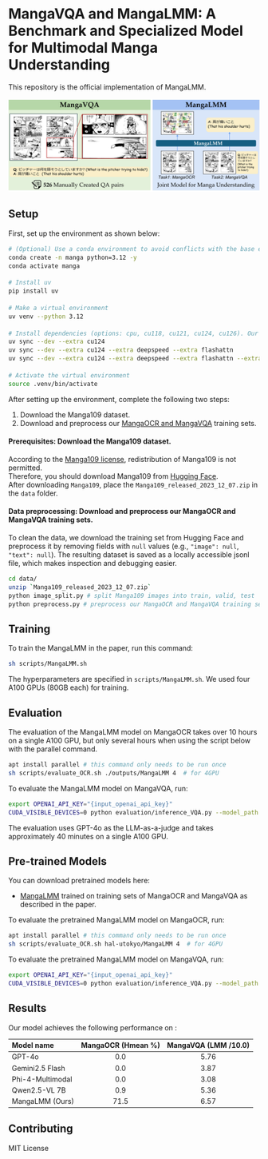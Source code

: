 # MangaVQA and MangaLMM: A Benchmark and Specialized Model for Multimodal Manga Understanding

This repository is the official implementation of MangaLMM. 

<img src="./overview.jpg" width="1000" title="mangavqa-mangalmm">


## Setup

First, set up the environment as shown below:

```sh
# (Optional) Use a conda environment to avoid conflicts with the base environment. Unexpected issues may occur otherwise.
conda create -n manga python=3.12 -y 
conda activate manga

# Install uv
pip install uv

# Make a virtual environment
uv venv --python 3.12

# Install dependencies (options: cpu, cu118, cu121, cu124, cu126). Our work was tested with cuda 12.4.
uv sync --dev --extra cu124
uv sync --dev --extra cu124 --extra deepspeed --extra flashattn
uv sync --dev --extra cu124 --extra deepspeed --extra flashattn --extra notebook

# Activate the virtual environment
source .venv/bin/activate
```

After setting up the environment, complete the following two steps:
1. Download the Manga109 dataset.
2. Download and preprocess our [MangaOCR and MangaVQA](https://huggingface.co/collections/hal-utokyo/mangavqa-and-mangaocr-6825d3bc47b6bf2169767474) training sets.


#### Prerequisites: Download the Manga109 dataset.
According to the [Manga109 license](http://www.manga109.org/en/download.html), redistribution of Manga109 is not permitted.  
Therefore, you should download Manga109 from [Hugging Face](https://huggingface.co/datasets/hal-utokyo/Manga109).  
After downloading `Manga109`, place the `Manga109_released_2023_12_07.zip` in the `data` folder.


#### Data preprocessing: Download and preprocess our MangaOCR and MangaVQA training sets.
To clean the data, we download the training set from Hugging Face and preprocess it by removing fields with `null` values (e.g., `"image": null`, `"text": null`). The resulting dataset is saved as a locally accessible jsonl file, which makes inspection and debugging easier.


```sh
cd data/
unzip `Manga109_released_2023_12_07.zip`
python image_split.py # split Manga109 images into train, valid, test
python preprocess.py # preprocess our MangaOCR and MangaVQA training sets.
```


## Training

To train the MangaLMM in the paper, run this command:

```sh
sh scripts/MangaLMM.sh
```

The hyperparameters are specified in `scripts/MangaLMM.sh`. We used four A100 GPUs (80GB each) for training.


## Evaluation

The evaluation of the MangaLMM model on MangaOCR takes over 10 hours on a single A100 GPU, but only several hours when using the script below with the parallel command.


```sh
apt install parallel # this command only needs to be run once
sh scripts/evaluate_OCR.sh ./outputs/MangaLMM 4  # for 4GPU
```


To evaluate the MangaLMM model on MangaVQA, run:

```sh
export OPENAI_API_KEY="{input_openai_api_key}"
CUDA_VISIBLE_DEVICES=0 python evaluation/inference_VQA.py --model_path ./outputs/MangaLMM
```

The evaluation uses GPT-4o as the LLM-as-a-judge and takes approximately 40 minutes on a single A100 GPU.



## Pre-trained Models

You can download pretrained models here:

- [MangaLMM](https://huggingface.co/hal-utokyo/MangaLMM) trained on training sets of MangaOCR and MangaVQA as described in the paper.

To evaluate the pretrained MangaLMM model on MangaOCR, run:

```sh
apt install parallel # this command only needs to be run once
sh scripts/evaluate_OCR.sh hal-utokyo/MangaLMM 4  # for 4GPU
```

To evaluate the pretrained MangaLMM model on MangaVQA, run:

```sh
export OPENAI_API_KEY="{input_openai_api_key}"
CUDA_VISIBLE_DEVICES=0 python evaluation/inference_VQA.py --model_path hal-utokyo/MangaLMM
```


## Results

Our model achieves the following performance on :

| Model name         | MangaOCR (Hmean %)  | MangaVQA (LMM /10.0) |
|:---|:---:|:---:|
| GPT-4o   |     0.0         |      5.76       |
| Gemini2.5 Flash |     0.0  |      3.87       |
| Phi-4-Multimodal|     0.0  |      3.08       |
| Qwen2.5-VL 7B   |     0.9  |      5.36       |
| MangaLMM (Ours) |     71.5 |      6.57       |


## Contributing

MIT License
